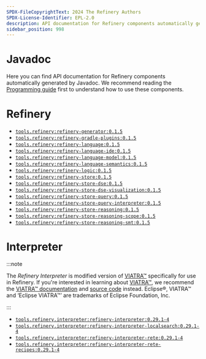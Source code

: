 ```yaml
---
SPDX-FileCopyrightText: 2024 The Refinery Authors
SPDX-License-Identifier: EPL-2.0
description: API documentation for Refinery components automatically generated by Javadoc
sidebar_position: 998
---
```


# Javadoc

Here you can find API documentation for Refinery components automatically generated by Javadoc. We recommend reading the [Programming guide](../java/) first to understand how to use these components.

# Refinery

* [`tools.refinery:refinery-generator:0.1.5`](pathname://refinery-generator/)
* [`tools.refinery:refinery-gradle-plugins:0.1.5`](pathname://refinery-gradle-plugins/)
* [`tools.refinery:refinery-language:0.1.5`](pathname://refinery-language/)
* [`tools.refinery:refinery-language-ide:0.1.5`](pathname://refinery-language-ide/)
* [`tools.refinery:refinery-language-model:0.1.5`](pathname://refinery-language-model/)
* [`tools.refinery:refinery-language-semantics:0.1.5`](pathname://refinery-language-semantics/)
* [`tools.refinery:refinery-logic:0.1.5`](pathname://refinery-logic/)
* [`tools.refinery:refinery-store:0.1.5`](pathname://refinery-store/)
* [`tools.refinery:refinery-store-dse:0.1.5`](pathname://refinery-store-dse/)
* [`tools.refinery:refinery-store-dse-visualization:0.1.5`](pathname://refinery-store-dse-visualization/)
* [`tools.refinery:refinery-store-query:0.1.5`](pathname://refinery-store-query/)
* [`tools.refinery:refinery-store-query-interpreter:0.1.5`](pathname://refinery-store-query-interpreter/)
* [`tools.refinery:refinery-store-reasoning:0.1.5`](pathname://refinery-store-reasoning/)
* [`tools.refinery:refinery-store-reasoning-scope:0.1.5`](pathname://refinery-store-reasoning-scope/)
* [`tools.refinery:refinery-store-reasoning-smt:0.1.5`](pathname://refinery-store-reasoning-smt/)

# Interpreter

:::note

The _Refinery Interpreter_ is modified version of [VIATRA&trade;](https://eclipse.dev/viatra/) specifically for use in Refinery. If you're interested in learning about [VIATRA&trade;](https://eclipse.dev/viatra/), we recommend the [VIATRA&trade; documentation](https://eclipse.dev/viatra/documentation/index.html) and [source code](https://github.com/eclipse-viatra/org.eclipse.viatra) instead. Eclipse&reg;, VIATRA&trade; and &lsquo;Eclipse VIATRA&trade;&rsquo; are trademarks of Eclipse Foundation, Inc.

:::

* [`tools.refinery.interpreter:refinery-interpreter:0.29.1-4`](pathname://refinery-interpreter/)
* [`tools.refinery.interpreter:refinery-interpreter-localsearch:0.29.1-4`](pathname://refinery-interpreter-localsearch/)
* [`tools.refinery.interpreter:refinery-interpreter-rete:0.29.1-4`](pathname://refinery-interpreter-rete/)
* [`tools.refinery.interpreter:refinery-interpreter-rete-recipes:0.29.1-4`](pathname://refinery-interpreter-rete-recipes/)
